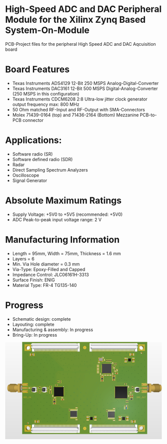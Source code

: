 # High-Speed ADC and DAC Peripheral Module for the Xilinx Zynq Based System-On-Module

PCB-Project files for the peripheral High Speed ADC and DAC Aqcuisition board

# Board Features

- Texas Instruments ADS4129 12-Bit 250 MSPS Analog-Digital-Converter
- Texas Instruments DAC3161 12-Bit 500 MSPS Digital-Analog-Converter (250 MSPS in this configuration)
- Texas Instruments CDCM6208 2:8 Ultra-low jitter clock generator output frequency max: 800 MHz
- 50 Ohm matched RF-Input and RF-Output with SMA-Connectors
- Molex 71439-0164 (top) and 71436-2164 (Bottom) Mezzanine PCB-to-PCB connector


# Applications:

- Software radio (SR)
- Software defined radio (SDR)
- Radar
- Direct Sampling Spectrum Analyzers
- Oscilloscope
- Signal Generator

# Absolute Maximum Ratings

- Supply Voltage: +5V0 to +5V5 (recommended: +5V0)
- ADC Peak-to-peak input voltage range: 2 V

# Manufacturing Information

- Length = 95mm, Width = 75mm, Thickness = 1.6 mm
- Layers = 6
- Min. Via Hole diameter = 0.3 mm
- Via-Type: Epoxy-Filled and Capped
- Impedance Control: JLC06161H-3313
- Surface Finish: ENIG
- Material Type: FR-4 TG135-140

# Progress

- Schematic design: complete
- Layouting: complete
- Manufacturing & assembly: In progress
- Bring-Up: In progress

![hsADDAperiphIMG](https://github.com/myildirim6198/HighSpeedZynqHWPlattform/blob/main/ZynqSOCHSADDA12BHS/Images/OverviewPeripheralHSADDA.png?raw=true)

